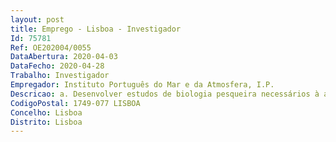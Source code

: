 ```yaml
--- 
layout: post
title: Emprego - Lisboa - Investigador
Id: 75781
Ref: OE202004/0055
DataAbertura: 2020-04-03
DataFecho: 2020-04-28
Trabalho: Investigador
Empregador: Instituto Português do Mar e da Atmosfera, I.P.
Descricao: a. Desenvolver estudos de biologia pesqueira necessários à avaliação de recursos explorados pela frota portuguesa  b. Realizar a avaliação do estado dos recursos pesqueiros e desenvolver planos de gestão  c. Colaborar nos estudos sobre as comunidades zoogeográficas e sua biodiversidade  d. Coordenar e participar em campanhas de investigação de monitorização dos recursos pesqueiros e participar em reuniões internacionais de interesse para o PNAB  e. Coordenar projetos de investigação e supervisionar estudantes.
CodigoPostal: 1749-077 LISBOA
Concelho: Lisboa
Distrito: Lisboa
--- 
```

